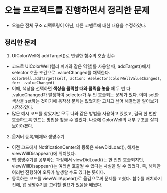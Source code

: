 # 오늘 프로젝트를 진행하면서 정리한 문제
- 오늘은 전체 구조 리팩토링이 아닌, 다른 코멘트에 대한 내용을 수정하였다.

## 정리한 문제
1. UIColorWell에 addTarget()로 연결한 함수의 호출 횟수
  - 코드로 UIColorWell(컬러 피커와 같은 역할)를 사용할 때, addTarget()에서 selector 호출 조건으로 .valueChanged를 채택한다.
  ```colorWell.addTarget(self, action: #selector(colorWellValueChanged), for: .valueChanged)```
  - 이때, 색상을 선택하면 **색상을 클릭할 때와 클릭을 놓을 때** 두 번 다 .valueChanged가 발생하여 selector가 두 번 호출되는 문제가 있다. 이미 set한 색상을 set하는 것이기에 동작상 문제는 없었지만 고치고 싶어 해결법을 알아보기 시작하였다.
  - 많은 예시 코드를 찾았지만 모두 나와 같은 방법을 사용하고 있었고, 결국 한 번만 호출하도록 만드는 방법을 찾을 수 없었다. 나중에 ColorWell의 내부 구조를 살펴보아야겠다.
2. 옵저버 등록/해제와 생명주기
  - 이전 코드에서 NotificationCenter의 등록은 viewDidLoad(), 해제는 viewWillDisappear()에 위치했다.
  - 앱 생명주기를 공부하는 과정에서 viewDidLoad()는 한 번만 호출되지만, viewWillDisappear()는 여러번 호출될 수 있다는 사실을 알 수 있었다. 즉, 해제만 여러번 진행하여 오류가 발생할 수도 있다는 뜻이다.
  - 등록하는 코드를 viewWillAppear()로 옮김으로써 문제를 고쳤다. 함수를 배치하기 전에, 앱 생명주기를 고려할 필요가 있음을 배웠다.
